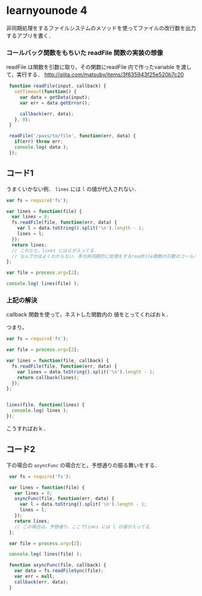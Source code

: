 # learnyounode 4

非同期処理をするファイルシステムのメソッドを使ってファイルの改行数を出力するアプリを書く．

### コールバック関数をもちいた readFile 関数の実装の想像
 readFile は関数を引数に取り，その関数にreadFile 内で作ったvariable を渡して，実行する．
 http://qiita.com/matsuby/items/3f635943f25e520b7c20

``` jsx
 function readFile(input, callback) {
   setTimeout(function() {
     var data = getData(input);
     var err = data.getError();

     callback(err, data);
   }, 0);
 }

 readFile('/pass/to/file', function(err, data) {
   if(err) throw err;
   console.log( data );
 });
```

## コード1
うまくいかない例． `lines` には `l` の値が代入されない．

``` jsx
var fs = require('fs');

var lines = function(file) {
  var lines = 0;
  fs.readFile(file, function(err, data) {
    var l = data.toString().split('\n').length - 1;
    lines = l;
  });
  return lines;
  // これだと，lines には０が入ってる．
  // なんでかはよくわからない．多分非同期的に処理をするreadFile関数の引数のコールバック関数内で代入してるからだけれど，うむ． readFile の実装を見ないとよくわからん．
};

var file = process.argv[2];

console.log( lines(file) );
```
### 上記の解決
callback 関数を使って，ネストした関数内の 値をとってくればおｋ．

つまり，

``` jsx
var fs = require('fs');

var file = process.argv[2];

var lines = function(file, callback) {
  fs.readFile(file, function(err, data) {
    var lines = data.toString().split('\n').length - 1;
    return callback(lines);
  });
};


lines(file, function(lines) {
  console.log( lines );
});

```
こうすればおｋ．


## コード2
下の場合の `asyncFunc` の場合だと，予想通りの振る舞いをする．

``` jsx
 var fs = require('fs');

 var lines = function(file) {
   var lines = 0;
   asyncFunc(file, function(err, data) {
     var l = data.toString().split('\n').length - 1;
     lines = l;
   });
   return lines;
   // この場合は，予想通り，ここでlines には l の値が入ってる．
 };

 var file = process.argv[2];

 console.log( lines(file) );

 function asyncFunc(file, callback) {
   var data = fs.readFileSync(file);
   var err = null;
   callback(err, data);
 }
```
